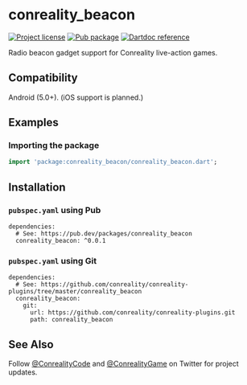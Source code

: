 conreality_beacon
=================

[![Project license](https://img.shields.io/badge/license-Public%20Domain-blue.svg)](https://unlicense.org)
[![Pub package](https://img.shields.io/pub/v/conreality_beacon.svg)](https://pub.dev/packages/conreality_beacon)
[![Dartdoc reference](https://img.shields.io/badge/dartdoc-reference-blue.svg)](https://pub.dev/documentation/conreality_beacon/latest/)

Radio beacon gadget support for Conreality live-action games.

Compatibility
-------------

Android (5.0+). (iOS support is planned.)

Examples
--------

### Importing the package

```dart
import 'package:conreality_beacon/conreality_beacon.dart';
```

Installation
------------

### `pubspec.yaml` using Pub

    dependencies:
      # See: https://pub.dev/packages/conreality_beacon
      conreality_beacon: ^0.0.1

### `pubspec.yaml` using Git

    dependencies:
      # See: https://github.com/conreality/conreality-plugins/tree/master/conreality_beacon
      conreality_beacon:
        git:
          url: https://github.com/conreality/conreality-plugins.git
          path: conreality_beacon

See Also
--------

Follow [@ConrealityCode](https://twitter.com/ConrealityCode) and
[@ConrealityGame](https://twitter.com/ConrealityGame) on Twitter for
project updates.
